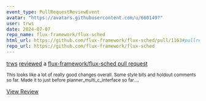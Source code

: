 ```yaml
---
event_type: PullRequestReviewEvent
avatar: "https://avatars.githubusercontent.com/u/660149?"
user: trws
date: 2024-07-07
repo_name: flux-framework/flux-sched
html_url: https://github.com/flux-framework/flux-sched/pull/1163#pullrequestreview-2161685213
repo_url: https://github.com/flux-framework/flux-sched
---
```


<a href='https://github.com/trws' target='_blank'>trws</a> <a href='https://github.com/flux-framework/flux-sched/pull/1163#pullrequestreview-2161685213' target='_blank'>reviewed</a> a <a href='https://github.com/flux-framework/flux-sched/pull/1163' target='_blank'>flux-framework/flux-sched pull request</a>

<small>This looks like a lot of really good changes overall.  Some style bits and holdout comments so far.  Made it to just before planner_multi_c_interface so far....</small>

<a href='https://github.com/flux-framework/flux-sched/pull/1163#pullrequestreview-2161685213' target='_blank'>View Review</a>